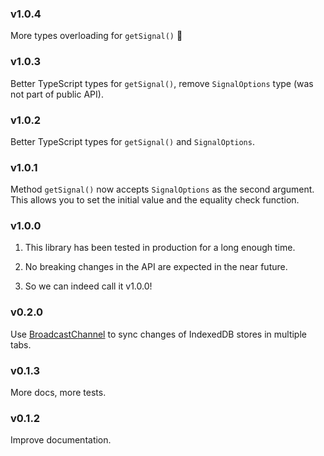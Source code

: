 ### v1.0.4
More types overloading for `getSignal()` 🤦

### v1.0.3
Better TypeScript types for `getSignal()`, remove `SignalOptions` type (was not part of public API).

### v1.0.2
Better TypeScript types for `getSignal()` and `SignalOptions`.

### v1.0.1
Method `getSignal()` now accepts `SignalOptions` as the second argument. This allows you to set the initial value and the equality check function.

### v1.0.0
1. This library has been tested in production for a long enough time.
2. No breaking changes in the API are expected in the near future.

3. So we can indeed call it v1.0.0!

### v0.2.0
Use [BroadcastChannel](https://developer.mozilla.org/en-US/docs/Web/API/Broadcast_Channel_API) to sync changes of IndexedDB stores in multiple tabs.

### v0.1.3
More docs, more tests.

### v0.1.2

Improve documentation.
